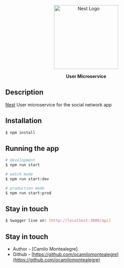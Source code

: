 <p align="center">
  <a href="http://nestjs.com/" target="blank"><img src="https://nestjs.com/img/logo-small.svg" width="200" alt="Nest Logo" /></a>
</p>

[circleci-image]: https://img.shields.io/circleci/build/github/nestjs/nest/master?token=abc123def456
[circleci-url]: https://circleci.com/gh/nestjs/nest

  <p align="center"><strong>User Microservice</strong><p align="center">

## Description

[Nest](https://github.com/ocamilomontealegre/user-microservice) User microservice for the social network app

## Installation

```bash
$ npm install
```

## Running the app

```bash
# development
$ npm run start

# watch mode
$ npm run start:dev

# production mode
$ npm run start:prod
```

## Stay in touch
```bash
$ Swagger live on: [http://localhost:3000/api]
```

## Stay in touch

- Author - [Camilo Montealegre]
- Github - [https://github.com/ocamilomontealegre](https://github.com/ocamilomontealegre)
